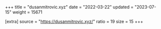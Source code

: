 +++
title = "dusanmitrovic.xyz"
date = "2022-03-22"
updated = "2023-07-15"
weight = 15671

[extra]
source = "https://dusanmitrovic.xyz/"
ratio = 19
size = 15
+++
